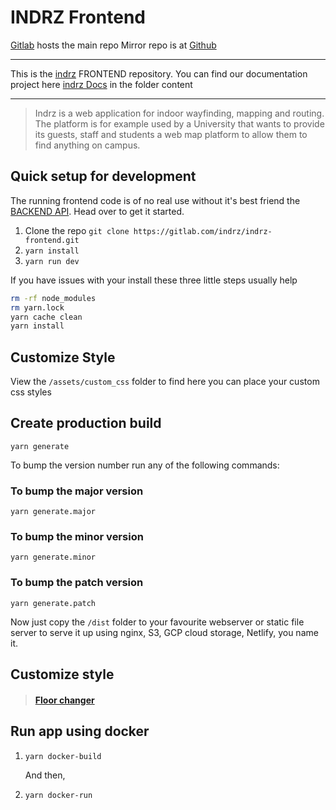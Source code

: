 # INDRZ Frontend
[Gitlab](https://gitlab.com/indrz/indrz-frontend) hosts the main repo 
Mirror repo is at [Github](https://github.com/indrz/indrz-fe)

----------------------

This is the [indrz](https://www.indrz.com) FRONTEND repository. You can find our 
documentation project here [indrz Docs](https://gitlab.com/indrz/indrz-doc) in the folder content

----------------------
> Indrz is a web application for indoor wayfinding, mapping and routing. The platform is for example used by a University that wants to provide its guests, staff and students a web map platform to allow them to find anything on campus.

## Quick setup for development
The running frontend code is of no real use without it's best friend the
[BACKEND API](https://gitlab.com/indrz/indrz-backend). Head over to get it
started.

1. Clone the repo ``git clone https://gitlab.com/indrz/indrz-frontend.git``
1. ``yarn install``
1. ``yarn run dev``

If you have issues with your install these three little steps usually help
```bash
rm -rf node_modules
rm yarn.lock
yarn cache clean
yarn install
```

## Customize Style
View the `/assets/custom_css` folder to find   here you can place your custom css styles


## Create production build
```
yarn generate
```

To bump the version number run any of the following commands:

### To bump the major version
```
yarn generate.major
```

### To bump the minor version
```
yarn generate.minor
```

### To bump the patch version
```
yarn generate.patch
```

Now just copy the `/dist` folder to your favourite webserver or static file server to serve it up using
nginx, S3, GCP cloud storage, Netlify, you name it.
## Customize style
> #### [Floor changer](assets/README.md#floor-changer)


## Run app using docker
1. ```bash
   yarn docker-build
   ```
   And then,

1. ```bash
   yarn docker-run
   ```